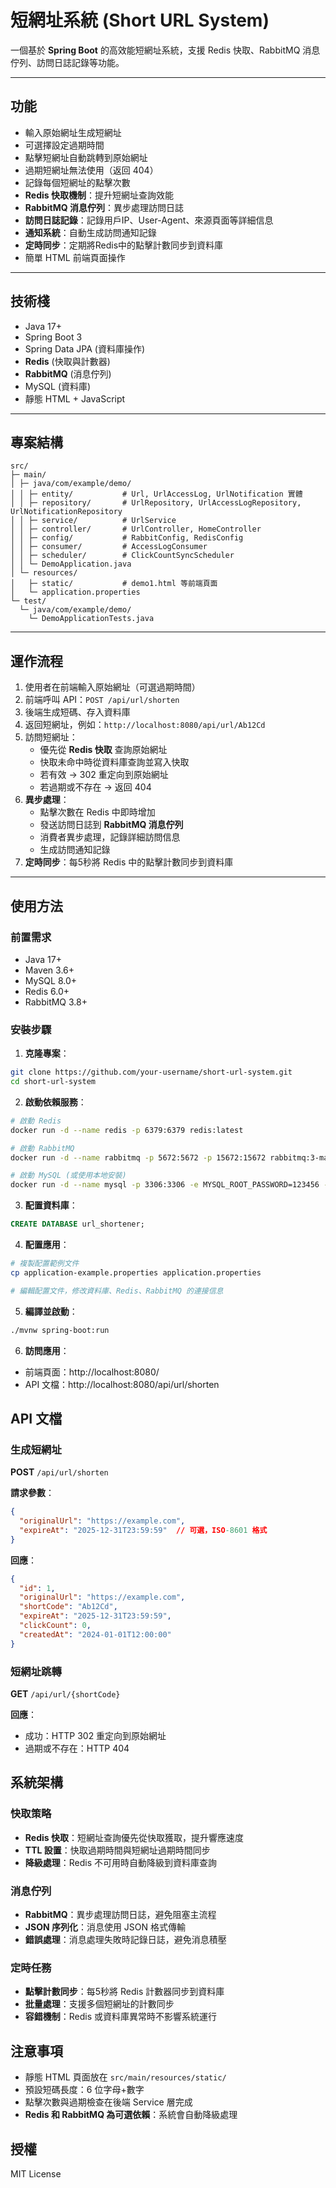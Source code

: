 # 短網址系統 (Short URL System)

一個基於 **Spring Boot** 的高效能短網址系統，支援 Redis 快取、RabbitMQ 消息佇列、訪問日誌記錄等功能。



---



## 功能

- 輸入原始網址生成短網址
- 可選擇設定過期時間
- 點擊短網址自動跳轉到原始網址
- 過期短網址無法使用（返回 404）
- 記錄每個短網址的點擊次數
- **Redis 快取機制**：提升短網址查詢效能
- **RabbitMQ 消息佇列**：異步處理訪問日誌
- **訪問日誌記錄**：記錄用戶IP、User-Agent、來源頁面等詳細信息
- **通知系統**：自動生成訪問通知記錄
- **定時同步**：定期將Redis中的點擊計數同步到資料庫
- 簡單 HTML 前端頁面操作



---



## 技術棧

- Java 17+
- Spring Boot 3
- Spring Data JPA (資料庫操作)
- **Redis** (快取與計數器)
- **RabbitMQ** (消息佇列)
- MySQL (資料庫)
- 靜態 HTML + JavaScript



---



## 專案結構

```
src/
├─ main/
│ ├─ java/com/example/demo/
│ │ ├─ entity/           # Url, UrlAccessLog, UrlNotification 實體
│ │ ├─ repository/       # UrlRepository, UrlAccessLogRepository, UrlNotificationRepository
│ │ ├─ service/          # UrlService
│ │ ├─ controller/       # UrlController, HomeController
│ │ ├─ config/           # RabbitConfig, RedisConfig
│ │ ├─ consumer/         # AccessLogConsumer
│ │ ├─ scheduler/        # ClickCountSyncScheduler
│ │ └─ DemoApplication.java
│ └─ resources/
│   ├─ static/           # demo1.html 等前端頁面
│   └─ application.properties
└─ test/
  └─ java/com/example/demo/
    └─ DemoApplicationTests.java
```



---



## 運作流程

1. 使用者在前端輸入原始網址（可選過期時間）
2. 前端呼叫 API：`POST /api/url/shorten`
3. 後端生成短碼、存入資料庫
4. 返回短網址，例如：`http://localhost:8080/api/url/Ab12Cd`
5. 訪問短網址：
   - 優先從 **Redis 快取** 查詢原始網址
   - 快取未命中時從資料庫查詢並寫入快取
   - 若有效 → 302 重定向到原始網址
   - 若過期或不存在 → 返回 404
6. **異步處理**：
   - 點擊次數在 Redis 中即時增加
   - 發送訪問日誌到 **RabbitMQ 消息佇列**
   - 消費者異步處理，記錄詳細訪問信息
   - 生成訪問通知記錄
7. **定時同步**：每5秒將 Redis 中的點擊計數同步到資料庫



---



## 使用方法

### 前置需求
- Java 17+
- Maven 3.6+
- MySQL 8.0+
- Redis 6.0+
- RabbitMQ 3.8+

### 安裝步驟

1. **克隆專案**：
```bash
git clone https://github.com/your-username/short-url-system.git
cd short-url-system
```

2. **啟動依賴服務**：
```bash
# 啟動 Redis
docker run -d --name redis -p 6379:6379 redis:latest

# 啟動 RabbitMQ
docker run -d --name rabbitmq -p 5672:5672 -p 15672:15672 rabbitmq:3-management

# 啟動 MySQL (或使用本地安裝)
docker run -d --name mysql -p 3306:3306 -e MYSQL_ROOT_PASSWORD=123456 -e MYSQL_DATABASE=url_shortener mysql:8.0
```

3. **配置資料庫**：
```sql
CREATE DATABASE url_shortener;
```

4. **配置應用**：
```bash
# 複製配置範例文件
cp application-example.properties application.properties

# 編輯配置文件，修改資料庫、Redis、RabbitMQ 的連接信息
```

5. **編譯並啟動**：
```bash
./mvnw spring-boot:run
```

6. **訪問應用**：
- 前端頁面：http://localhost:8080/
- API 文檔：http://localhost:8080/api/url/shorten





## API 文檔

### 生成短網址

**POST** `/api/url/shorten`

**請求參數**：
```json
{
  "originalUrl": "https://example.com",
  "expireAt": "2025-12-31T23:59:59"  // 可選，ISO-8601 格式
}
```

**回應**：
```json
{
  "id": 1,
  "originalUrl": "https://example.com",
  "shortCode": "Ab12Cd",
  "expireAt": "2025-12-31T23:59:59",
  "clickCount": 0,
  "createdAt": "2024-01-01T12:00:00"
}
```

### 短網址跳轉

**GET** `/api/url/{shortCode}`

**回應**：
- 成功：HTTP 302 重定向到原始網址
- 過期或不存在：HTTP 404





## 系統架構

### 快取策略
- **Redis 快取**：短網址查詢優先從快取獲取，提升響應速度
- **TTL 設置**：快取過期時間與短網址過期時間同步
- **降級處理**：Redis 不可用時自動降級到資料庫查詢

### 消息佇列
- **RabbitMQ**：異步處理訪問日誌，避免阻塞主流程
- **JSON 序列化**：消息使用 JSON 格式傳輸
- **錯誤處理**：消息處理失敗時記錄日誌，避免消息積壓

### 定時任務
- **點擊計數同步**：每5秒將 Redis 計數器同步到資料庫
- **批量處理**：支援多個短網址的計數同步
- **容錯機制**：Redis 或資料庫異常時不影響系統運行

## 注意事項

- 靜態 HTML 頁面放在 `src/main/resources/static/`
- 預設短碼長度：6 位字母+數字
- 點擊次數與過期檢查在後端 Service 層完成
- **Redis 和 RabbitMQ 為可選依賴**：系統會自動降級處理

## 授權

MIT License

